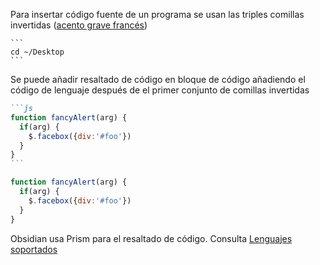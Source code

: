 Para insertar código fuente de un programa se usan las triples comillas invertidas ([acento grave francés](https://www.alianzafrancesamx.edu.mx/la-alianza/articulos-sobre-el-frances/2-los-acentos-en-frances))
````
```
cd ~/Desktop
```
````
Se puede añadir resaltado de código en bloque de código añadiendo el código de lenguaje después de el primer conjunto de comillas invertidas
````md
```js
function fancyAlert(arg) {
  if(arg) {
    $.facebox({div:'#foo'})
  }
}
```
````

```js
function fancyAlert(arg) {
  if(arg) {
    $.facebox({div:'#foo'})
  }
}
```
Obsidian usa Prism para el resaltado de código. Consulta [Lenguajes soportados](https://prismjs.com/#supported-languages)

